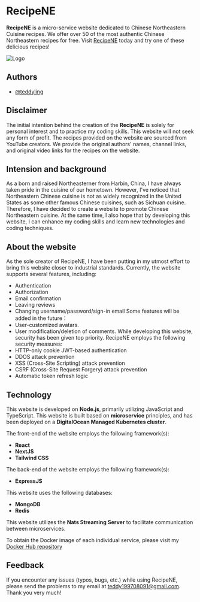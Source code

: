 

# RecipeNE

**RecipeNE** is a micro-service website dedicated to Chinese Northeastern Cuisine recipes. We offer over 50 of the most authentic Chinese Northeastern recipes for free. Visit [RecipeNE](https://www.recipe-ne.com/) today and try one of these delicious recipes!




![Logo](https://www.recipe-ne.com/logo.png)


## Authors

- [@teddyling](https://github.com/teddyling)


## Disclaimer


The initial intention behind the creation of the **RecipeNE** is solely for personal interest and to practice my coding skills. This website will not seek any form of profit. The recipes provided on the website are sourced from YouTube creators. We provide the original authors' names, channel links, and original video links for the recipes on the website.


## Intension and background


As a born and raised Northeasterner from Harbin, China, I have always taken pride in the cuisine of our hometown. However, I've noticed that Northeastern Chinese cuisine is not as widely recognized in the United States as some other famous Chinese cuisines, such as Sichuan cuisine. Therefore, I have decided to create a website to promote Chinese Northeastern cuisine. At the same time, I also hope that by developing this website, I can enhance my coding skills and learn new technologies and coding techniques.


## About the website
As the sole creator of RecipeNE, I have been putting in my utmost effort to bring this website closer to industrial standards. Currently, the website supports several features, including:

- Authentication 
- Authorization
- Email confirmation
- Leaving reviews
- Changing username/password/sign-in email
Some features will be added in the future：
- User-customized avatars.
- User modification/deletion of comments.
While developing this website, security has been given top priority. RecipeNE employs the following security measures:
- HTTP-only cookie JWT-based authentication
- DDOS attack prevention
- XSS (Cross-Site Scripting) attack prevention
- CSRF (Cross-Site Request Forgery) attack prevention
- Automatic token refresh logic








## Technology
This website is developed on **Node.js**, primarily utilizing JavaScript and TypeScript. This website is built based on **microservice** principles, and has been deployed on a **DigitalOcean Managed Kubernetes cluster**.

The front-end of the website employs the following framework(s):
- **React**
- **NextJS**
- **Tailwind CSS**

The back-end of the website employs the following framework(s):
- **ExpressJS**

This website uses the following databases:
- **MongoDB**
- **Redis**

This website utilizes the **Nats Streaming Server** to facilitate communication between microservices.

To obtain the Docker image of each individual service, please visit my [Docker Hub repository](https://hub.docker.com/repositories/lingta)
## Feedback
If you encounter any issues (typos, bugs, etc.) while using RecipeNE, please send the problems to my email at teddy199708091@gmail.com. Thank you very much!
